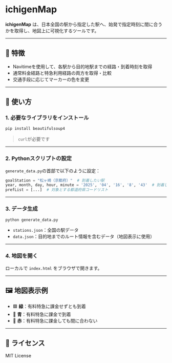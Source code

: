 # ichigenMap

**ichigenMap** は、日本全国の駅から指定した駅へ、始発で指定時刻に間に合うかを取得し、地図上に可視化するツールです。

---

## 📌 特徴

- Navitimeを使用して、各駅から目的地駅までの経路・到着時刻を取得
- 通常料金経路と特急利用経路の両方を取得・比較
- 交通手段に応じてマーカーの色を変更

---

## 🚀 使い方

### 1. 必要なライブラリをインストール

```bash
pip install beautifulsoup4
```

> `curl`が必要です

---

### 2. Pythonスクリプトの設定

`generate_data.py`の首部で以下のように設定：

```python
goalStation = "松ヶ崎（京都府）"  # 到着したい駅
year, month, day, hour, minute = '2025', '04', '16', '8', '43'  # 到着したい時刻
prefList = [...]  # 対象とする都道府県コードリスト
```

---

### 3. データ生成

```bash
python generate_data.py
```

- `stations.json`：全国の駅データ
- `data.json`：目的地までのルート情報を含むデータ（地図表示に使用）

---

### 4. 地図を開く

ローカルで `index.html` をブラウザで開きます。

---

## 🖼️ 地図表示例

- 🟩 **緑**：有料特急に課金せずとも到着
- 🔵 **青**：有料特急に課金で到着
- 🔴 **赤**：有料特急に課金しても間に合わない

---

## 📄 ライセンス

MIT License

